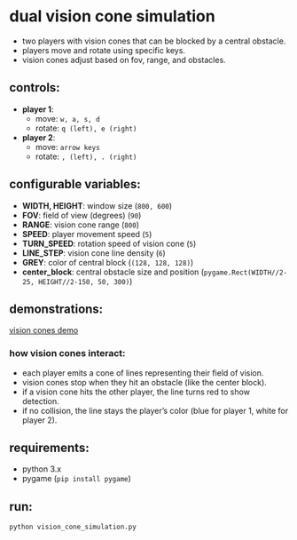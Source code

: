 # dual vision cone simulation

- two players with vision cones that can be blocked by a central obstacle.
- players move and rotate using specific keys.
- vision cones adjust based on fov, range, and obstacles.

## controls:
- **player 1**:
  - move: `w, a, s, d`
  - rotate: `q (left), e (right)`
- **player 2**:
  - move: `arrow keys`
  - rotate: `, (left), . (right)`

## configurable variables:
- **WIDTH, HEIGHT**: window size (`800, 600`)
- **FOV**: field of view (degrees) (`90`)
- **RANGE**: vision cone range (`800`)
- **SPEED**: player movement speed (`5`)
- **TURN_SPEED**: rotation speed of vision cone (`5`)
- **LINE_STEP**: vision cone line density (`6`)
- **GREY**: color of central block (`(128, 128, 128)`)
- **center_block**: central obstacle size and position (`pygame.Rect(WIDTH//2-25, HEIGHT//2-150, 50, 300)`)

## demonstrations:
[vision cones demo](https://endo.ovh/visioncones.gif)

### how vision cones interact:
- each player emits a cone of lines representing their field of vision.
- vision cones stop when they hit an obstacle (like the center block).
- if a vision cone hits the other player, the line turns red to show detection.
- if no collision, the line stays the player’s color (blue for player 1, white for player 2).

## requirements:
- python 3.x
- pygame (`pip install pygame`)

## run:
```bash
python vision_cone_simulation.py
```
